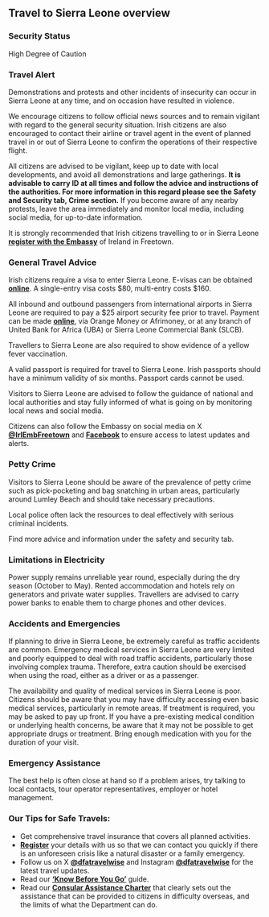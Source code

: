 ## Travel to Sierra Leone overview

### **Security Status**

High Degree of Caution

### **Travel Alert**

Demonstrations and protests and other incidents of insecurity can occur in Sierra Leone at any time, and on occasion have resulted in violence.

We encourage citizens to follow official news sources and to remain vigilant with regard to the general security situation. Irish citizens are also encouraged to contact their airline or travel agent in the event of planned travel in or out of Sierra Leone to confirm the operations of their respective flight.

All citizens are advised to be vigilant, keep up to date with local developments, and avoid all demonstrations and large gatherings. **It is advisable to carry ID at all times and follow the advice and instructions of the authorities. For more information in this regard please see the Safety and Security tab, Crime section.** If you become aware of any nearby protests, leave the area immediately and monitor local media, including social media, for up-to-date information.

It is strongly recommended that Irish citizens travelling to or in Sierra Leone [**register with the Embassy**](https://citizensregistration.dfa.ie/) of Ireland in Freetown.

### **General Travel Advice**

Irish citizens require a visa to enter Sierra Leone. E-visas can be obtained [**online**](http://www.evisa.sl/). A single-entry visa costs $80, multi-entry costs $160.

All inbound and outbound passengers from international airports in Sierra Leone are required to pay a $25 airport security fee prior to travel. Payment can be made [**online**](https://securipass.sl/), via Orange Money or Afrimoney, or at any branch of United Bank for Africa (UBA) or Sierra Leone Commercial Bank (SLCB).

Travellers to Sierra Leone are also required to show evidence of a yellow fever vaccination.

A valid passport is required for travel to Sierra Leone. Irish passports should have a minimum validity of six months. Passport cards cannot be used.

Visitors to Sierra Leone are advised to follow the guidance of national and local authorities and stay fully informed of what is going on by monitoring local news and social media.

Citizens can also follow the Embassy on social media on X [**@IrlEmbFreetown**](https://twitter.com/IrlEmbFreetown) and [**Facebook**](https://www.facebook.com/IrlEmbFreetown) to ensure access to latest updates and alerts.

### **Petty Crime**

Visitors to Sierra Leone should be aware of the prevalence of petty crime such as pick-pocketing and bag snatching in urban areas, particularly around Lumley Beach and should take necessary precautions.

Local police often lack the resources to deal effectively with serious criminal incidents.

Find more advice and information under the safety and security tab.

### **Limitations in Electricity**

Power supply remains unreliable year round, especially during the dry season (October to May). Rented accommodation and hotels rely on generators and private water supplies. Travellers are advised to carry power banks to enable them to charge phones and other devices.

### **Accidents and Emergencies**

If planning to drive in Sierra Leone, be extremely careful as traffic accidents are common. Emergency medical services in Sierra Leone are very limited and poorly equipped to deal with road traffic accidents, particularly those involving complex trauma. Therefore, extra caution should be exercised when using the road, either as a driver or as a passenger.

The availability and quality of medical services in Sierra Leone is poor. Citizens should be aware that you may have difficulty accessing even basic medical services, particularly in remote areas. If treatment is required, you may be asked to pay up front. If you have a pre-existing medical condition or underlying health concerns, be aware that it may not be possible to get appropriate drugs or treatment. Bring enough medication with you for the duration of your visit.

### **Emergency Assistance**

The best help is often close at hand so if a problem arises, try talking to local contacts, tour operator representatives, employer or hotel management.

### **Our Tips for Safe Travels:**

* Get comprehensive travel insurance that covers all planned activities.
* [**Register**](https://www.ireland.ie/en/dfa/overseas-travel/citizens-registration/) your details with us so that we can contact you quickly if there is an unforeseen crisis like a natural disaster or a family emergency.
* Follow us on X [**@dfatravelwise**](https://www.twitter.com/DFATravelWise) and Instagram [**@dfatravelwise**](https://www.instagram.com/dfatravelwise/) for the latest travel updates.
* Read our [**‘Know Before You Go’**](https://www.ireland.ie/en/dfa/overseas-travel/know-before-you-go-/) guide.
* Read our [**Consular Assistance Charter**](https://www.ireland.ie/en/dfa/overseas-travel/assistance-abroad/consular-assistance-charter/) that clearly sets out the assistance that can be provided to citizens in difficulty overseas, and the limits of what the Department can do.